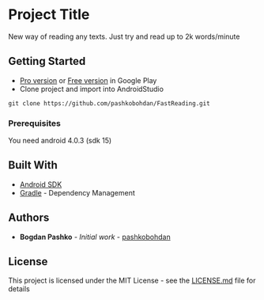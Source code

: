 # Project Title

New way of reading any texts. Just try and read up to 2k words/minute

## Getting Started

* [Pro version](https://play.google.com/store/apps/details?id=com.pashkobohdan.fastreading) or [Free version](https://play.google.com/store/apps/details?id=com.pashkobohdan.fastreadinglite) in Google Play
* Clone project and import into AndroidStudio
```
git clone https://github.com/pashkobohdan/FastReading.git
```

### Prerequisites

You need android 4.0.3 (sdk 15)

## Built With

* [Android SDK](https://developer.android.com/studio/index.html)
* [Gradle](https://gradle.org/) - Dependency Management

## Authors

* **Bogdan Pashko** - *Initial work* - [pashkobohdan](https://github.com/pashkobohdan)

## License

This project is licensed under the MIT License - see the [LICENSE.md](LICENSE.md) file for details